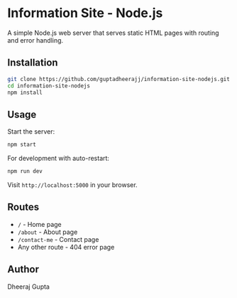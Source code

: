 # Information Site - Node.js

A simple Node.js web server that serves static HTML pages with routing and error handling.

## Installation

```bash
git clone https://github.com/guptadheerajj/information-site-nodejs.git
cd information-site-nodejs
npm install
```

## Usage

Start the server:

```bash
npm start
```

For development with auto-restart:

```bash
npm run dev
```

Visit `http://localhost:5000` in your browser.

## Routes

- `/` - Home page
- `/about` - About page
- `/contact-me` - Contact page
- Any other route - 404 error page

## Author

Dheeraj Gupta
